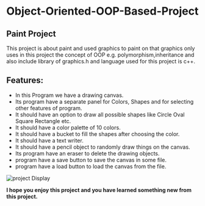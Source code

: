 # Object-Oriented-OOP-Based-Project
##  Paint Project

This project is about paint and used graphics to paint on that graphics
only uses in this project the concept of OOP e.g. polymorphism,inheritance and also include
library of graphics.h and language used for this project is c++.


## Features:
- In this Program we have a drawing canvas. 
- Its program have a separate panel for Colors, Shapes and for selecting other features of program.
- It should have an option to draw all possible shapes like Circle Oval Square Rectangle etc. 
- It should have a color palette of 10 colors. 
- It should have a bucket to fill the shapes after choosing the color. 
- It should have a text writer. 
- It should have a pencil object to randomly draw things on the canvas. 
- Its program have an eraser to delete the drawing objects.
- program have a save button to save the canvas in some file. 
- program have a load button to load the canvas from the file. 

![project Display](https://raw.githubusercontent.com/zeeshanmahar007/Object-Oriented-OOP-Based-Project/master/OOPProject.jpg)


**I hope you enjoy this project and you have learned something new from this project.**
